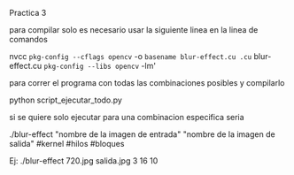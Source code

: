 Practica 3

para compilar solo es necesario usar la siguiente linea en la linea de comandos

nvcc `pkg-config --cflags opencv` -o `basename blur-effect.cu .cu` blur-effect.cu `pkg-config --libs opencv` -lm'

para correr el programa con todas las combinaciones posibles y compilarlo

python script_ejecutar_todo.py

si se quiere solo ejecutar para una combinacion especifica seria

./blur-effect "nombre de la imagen de entrada" "nombre de la imagen de salida" #kernel #hilos #bloques

Ej: ./blur-effect 720.jpg salida.jpg 3 16 10
